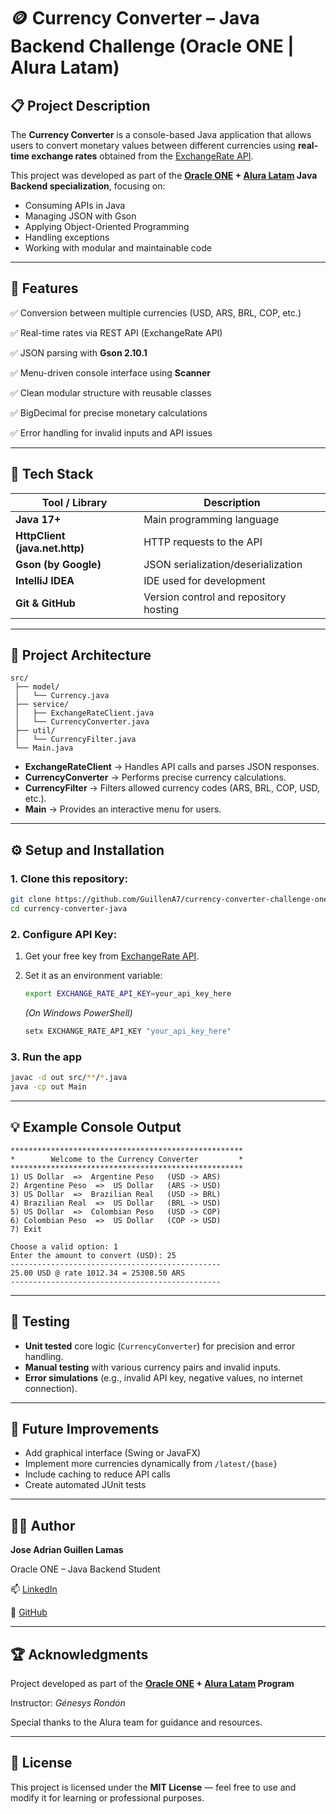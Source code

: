 # 🪙 Currency Converter – Java Backend Challenge (Oracle ONE | Alura Latam)

## 📋 Project Description

The **Currency Converter** is a console-based Java application that allows users to convert monetary values between different currencies using **real-time exchange rates** obtained from the [ExchangeRate API](https://www.exchangerate-api.com/).

This project was developed as part of the **[Oracle ONE](https://www.oracle.com/mx/education/oracle-next-education/) + [Alura Latam](https://www.aluracursos.com/) Java Backend specialization**, focusing on:

* Consuming APIs in Java
* Managing JSON with Gson
* Applying Object-Oriented Programming
* Handling exceptions
* Working with modular and maintainable code

---

## 🚀 Features

✅ Conversion between multiple currencies (USD, ARS, BRL, COP, etc.)

✅ Real-time rates via REST API (ExchangeRate API)

✅ JSON parsing with **Gson 2.10.1**

✅ Menu-driven console interface using **Scanner**

✅ Clean modular structure with reusable classes

✅ BigDecimal for precise monetary calculations

✅ Error handling for invalid inputs and API issues

---

## 🧩 Tech Stack

| Tool / Library                 | Description                            |
| ------------------------------ | -------------------------------------- |
| **Java 17+**                   | Main programming language              |
| **HttpClient (java.net.http)** | HTTP requests to the API               |
| **Gson (by Google)**           | JSON serialization/deserialization     |
| **IntelliJ IDEA**              | IDE used for development               |
| **Git & GitHub**               | Version control and repository hosting |

---

## 🧠 Project Architecture

```
src/
 ├── model/
 │   └── Currency.java
 ├── service/
 │   ├── ExchangeRateClient.java
 │   └── CurrencyConverter.java
 ├── util/
 │   └── CurrencyFilter.java
 └── Main.java
```

* **ExchangeRateClient** → Handles API calls and parses JSON responses.
* **CurrencyConverter** → Performs precise currency calculations.
* **CurrencyFilter** → Filters allowed currency codes (ARS, BRL, COP, USD, etc.).
* **Main** → Provides an interactive menu for users.

---

## ⚙️ Setup and Installation

### 1. Clone this repository:

```bash
git clone https://github.com/GuillenA7/currency-converter-challenge-one.git
cd currency-converter-java
```

### 2. Configure API Key:

1. Get your free key from [ExchangeRate API](https://www.exchangerate-api.com/).
2. Set it as an environment variable:

   ```bash
   export EXCHANGE_RATE_API_KEY=your_api_key_here
   ```

   *(On Windows PowerShell)*

   ```powershell
   setx EXCHANGE_RATE_API_KEY "your_api_key_here"
   ```

### 3. Run the app

```bash
javac -d out src/**/*.java
java -cp out Main
```

---

## 💡 Example Console Output

```
****************************************************
*        Welcome to the Currency Converter         *
****************************************************
1) US Dollar  =>  Argentine Peso   (USD -> ARS)
2) Argentine Peso  =>  US Dollar   (ARS -> USD)
3) US Dollar  =>  Brazilian Real   (USD -> BRL)
4) Brazilian Real  =>  US Dollar   (BRL -> USD)
5) US Dollar  =>  Colombian Peso   (USD -> COP)
6) Colombian Peso  =>  US Dollar   (COP -> USD)
7) Exit

Choose a valid option: 1
Enter the amount to convert (USD): 25
-----------------------------------------------
25.00 USD @ rate 1012.34 = 25308.50 ARS
-----------------------------------------------
```

---

## 🧪 Testing

* **Unit tested** core logic (`CurrencyConverter`) for precision and error handling.
* **Manual testing** with various currency pairs and invalid inputs.
* **Error simulations** (e.g., invalid API key, negative values, no internet connection).

---

## 🧰 Future Improvements

* Add graphical interface (Swing or JavaFX)
* Implement more currencies dynamically from `/latest/{base}`
* Include caching to reduce API calls
* Create automated JUnit tests

---

## 👩‍💻 Author

**Jose Adrian Guillen Lamas**

Oracle ONE – Java Backend Student

📫 [LinkedIn](https://www.linkedin.com/in/jose-adrian-guillen-lamas-3b3b5135b/)

📂 [GitHub](https://github.com/GuillenA7)

---

## 🏆 Acknowledgments

Project developed as part of the **[Oracle ONE](https://www.oracle.com/mx/education/oracle-next-education/) + [Alura Latam](https://www.aluracursos.com/) Program**

Instructor: *Génesys Rondón*

Special thanks to the Alura team for guidance and resources.

---

## 🪪 License

This project is licensed under the **MIT License** — feel free to use and modify it for learning or professional purposes.

